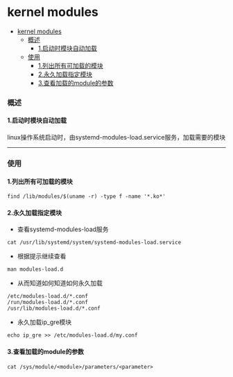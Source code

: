 # kernel modules

<!-- @import "[TOC]" {cmd="toc" depthFrom=1 depthTo=6 orderedList=false} -->
<!-- code_chunk_output -->

- [kernel modules](#kernel-modules)
    - [概述](#概述)
      - [1.启动时模块自动加载](#1启动时模块自动加载)
    - [使用](#使用)
      - [1.列出所有可加载的模块](#1列出所有可加载的模块)
      - [2.永久加载指定模块](#2永久加载指定模块)
      - [3.查看加载的module的参数](#3查看加载的module的参数)

<!-- /code_chunk_output -->

### 概述

#### 1.启动时模块自动加载
linux操作系统启动时，由systemd-modules-load.service服务，加载需要的模块

***

### 使用

#### 1.列出所有可加载的模块
```shell
find /lib/modules/$(uname -r) -type f -name '*.ko*'
```

#### 2.永久加载指定模块
* 查看systemd-modules-load服务
```shell
cat /usr/lib/systemd/system/systemd-modules-load.service
```
* 根据提示继续查看
```shell
man modules-load.d
```
* 从而知道如何知道如何永久加载
```shell
/etc/modules-load.d/*.conf
/run/modules-load.d/*.conf
/usr/lib/modules-load.d/*.conf
```

* 永久加载ip_gre模块
```shell
echo ip_gre >> /etc/modules-load.d/my.conf
```

#### 3.查看加载的module的参数
```shell
cat /sys/module/<module>/parameters/<parameter>
```
